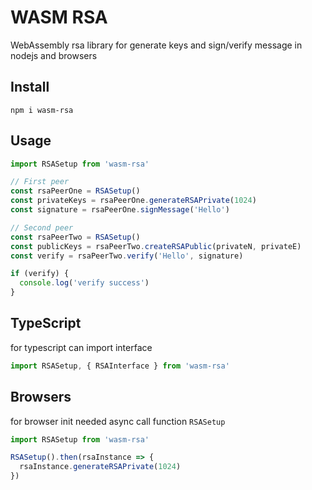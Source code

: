# WASM RSA
WebAssembly rsa library for generate keys and sign/verify message in nodejs and browsers

## Install
```shell
npm i wasm-rsa
```

## Usage
```javascript
import RSASetup from 'wasm-rsa'

// First peer
const rsaPeerOne = RSASetup()
const privateKeys = rsaPeerOne.generateRSAPrivate(1024)
const signature = rsaPeerOne.signMessage('Hello')

// Second peer
const rsaPeerTwo = RSASetup()
const publicKeys = rsaPeerTwo.createRSAPublic(privateN, privateE)
const verify = rsaPeerTwo.verify('Hello', signature)

if (verify) {
  console.log('verify success')
}
```

## TypeScript

for typescript can import interface
```javascript
import RSASetup, { RSAInterface } from 'wasm-rsa'
```

## Browsers

for browser init needed async call function ```RSASetup```

```javascript
import RSASetup from 'wasm-rsa'

RSASetup().then(rsaInstance => {
  rsaInstance.generateRSAPrivate(1024)
})
```
